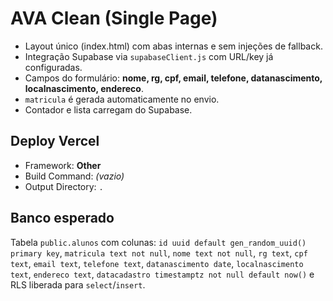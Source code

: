 
# AVA Clean (Single Page)

- Layout único (index.html) com abas internas e sem injeções de fallback.
- Integração Supabase via `supabaseClient.js` com URL/key já configuradas.
- Campos do formulário: **nome, rg, cpf, email, telefone, datanascimento, localnascimento, endereco**.
- `matricula` é gerada automaticamente no envio.
- Contador e lista carregam do Supabase.

## Deploy Vercel
- Framework: **Other**
- Build Command: *(vazio)*
- Output Directory: `.`

## Banco esperado
Tabela `public.alunos` com colunas:
`id uuid default gen_random_uuid() primary key`,
`matricula text not null`,
`nome text not null`,
`rg text`, `cpf text`, `email text`, `telefone text`,
`datanascimento date`, `localnascimento text`, `endereco text`,
`datacadastro timestamptz not null default now()`
e RLS liberada para `select`/`insert`.

